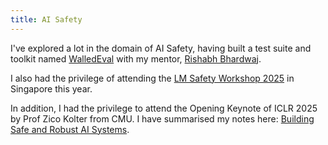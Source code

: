 ```yaml
---
title: AI Safety
---
```

I've explored a lot in the domain of AI Safety, having built a test suite and toolkit named [WalledEval](research/walledeval.md) with my mentor, [Rishabh Bhardwaj](people/rishabh-bhardwaj.md).

I also had the privilege of attending the [LM Safety Workshop 2025](ai-safety/lmxsafety-25.md) in Singapore this year.

In addition, I had the privilege to attend the Opening Keynote of ICLR 2025 by Prof Zico Kolter from CMU. I have summarised my notes here: [Building Safe and Robust AI Systems](talks/safe-robust-ai.md).